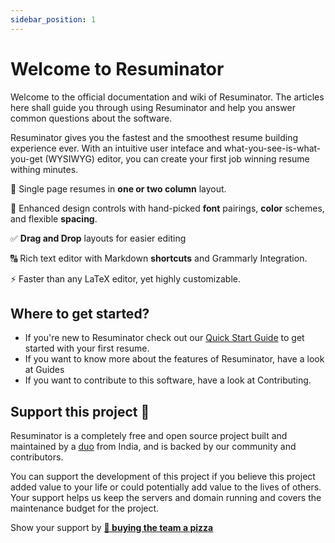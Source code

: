 ```yaml
---
sidebar_position: 1
---
```


# Welcome to Resuminator

Welcome to the official documentation and wiki of Resuminator. The articles here shall guide you through using
Resuminator and help you answer common questions about the software.

Resuminator gives you the fastest and the smoothest resume building experience ever. With an intuitive user inteface and
what-you-see-is-what-you-get (WYSIWYG) editor, you can create your first job winning resume withing minutes.

📃 Single page resumes in **one or two column** layout.

🎨 Enhanced design controls with hand-picked **font** pairings, **color** schemes, and flexible **spacing**.

✅ **Drag and Drop** layouts for easier editing

🔠 Rich text editor with Markdown **shortcuts** and Grammarly Integration.

⚡ Faster than any LaTeX editor, yet highly customizable.

## Where to get started?

* If you're new to Resuminator check out our [Quick Start Guide](introduction/quick-start) to get started
with your first resume.
* If you want to know more about the features of Resuminator, have a look at Guides
* If you want to contribute to this software, have a look at Contributing.

## Support this project 💛

Resuminator is a completely free and open source project built and maintained by a
[duo](https://www.resuminator.in/about#team) from India, and is backed by our community and contributors.

You can support the development of this project if you believe this project added value to your life or could
potentially add value to the lives of others. Your support helps us keep the servers and domain running
and covers the maintenance budget for the project.

Show your support by **[🍕 buying the team a pizza](https://www.buymeacoffee.com/resuminator)**
